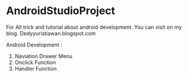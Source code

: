 # AndroidStudioProject
For All trick and tutorial about android development. You can visit on my blog. Dedyyuristiawan.blogspot.com

Android Development :

1. Naviation Drawer Menu
2. Onclick Function
3. Handler Function
